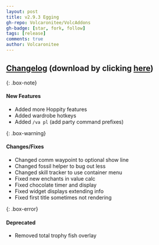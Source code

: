 ```yaml
---
layout: post
title: v2.9.3 Egging
gh-repo: Volcaronitee/VolcAddons
gh-badge: [star, fork, follow]
tags: [release]
comments: true
author: Volcaronitee
---
```


## [Changelog](https://github.com/Volcaronitee1/VolcAddons/releases/tag/2.9.3) (download by clicking [here](https://github.com/Volcaronitee1/VolcAddons/releases/tag/2.9.3))

{: .box-note}
#### New Features
- Added more Hoppity features
- Added wardrobe hotkeys
- Added `/va pl` (add party command prefixes)

{: .box-warning}
#### Changes/Fixes
- Changed comm waypoint to optional show line
- Changed fossil helper to bug out less
- Changed skill tracker to use container menu
- Fixed new enchants in value calc
- Fixed chocolate timer and display
- Fixed widget displays extending info
- Fixed first title sometimes not rendering

{: .box-error}
#### Deprecated
- Removed total trophy fish overlay

